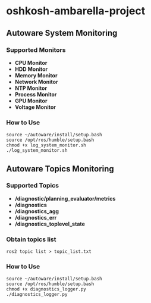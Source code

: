 # oshkosh-ambarella-project

## Autoware System Monitoring
### Supported Monitors
- **CPU Monitor**
- **HDD Monitor**
- **Memory Monitor**
- **Network Monitor**
- **NTP Monitor**
- **Process Monitor**
- **GPU Monitor**
- **Voltage Monitor**

### How to Use
```
source ~/autoware/install/setup.bash
source /opt/ros/humble/setup.bash
chmod +x log_system_monitor.sh
./log_system_monitor.sh
```

## Autoware Topics Monitoring
### Supported Topics
- **/diagnostic/planning_evaluator/metrics**
- **/diagnostics**
- **/diagnostics_agg**
- **/diagnostics_err**
- **/diagnostics_toplevel_state**

### Obtain topics list
`ros2 topic list > topic_list.txt`

### How to Use
```
source ~/autoware/install/setup.bash
source /opt/ros/humble/setup.bash
chmod +x diagnostics_logger.py
./diagnostics_logger.py
```

                                                                                                                                    